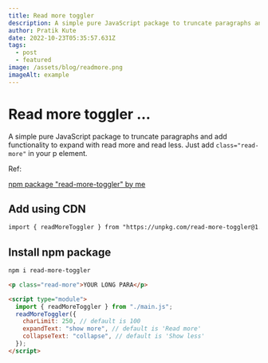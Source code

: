 ```yaml
---
title: Read more toggler
description: A simple pure JavaScript package to truncate paragraphs and add functionality to expand with read more and read less. Just add class="read-more" in your p element.
author: Pratik Kute
date: 2022-10-23T05:35:57.631Z
tags:
  - post
  - featured
image: /assets/blog/readmore.png
imageAlt: example
---
```

# Read more toggler ...

A simple pure JavaScript package to truncate paragraphs and add functionality to expand with read more and read less.
Just add `class="read-more"` in your p element.


Ref:

[npm package "read-more-toggler" by me](https://www.npmjs.com/package/read-more-toggler)

## Add using CDN

```html
import { readMoreToggler } from "https://unpkg.com/read-more-toggler@1.1.0/main.js";
```

## Install npm package

```bash
npm i read-more-toggler
```

```html
<p class="read-more">YOUR LONG PARA</p>

<script type="module">
  import { readMoreToggler } from "./main.js";
  readMoreToggler({
    charLimit: 250, // default is 100
    expandText: "show more", // default is 'Read more'
    collapseText: "collapse", // default is 'Show less'
  });
</script>
```